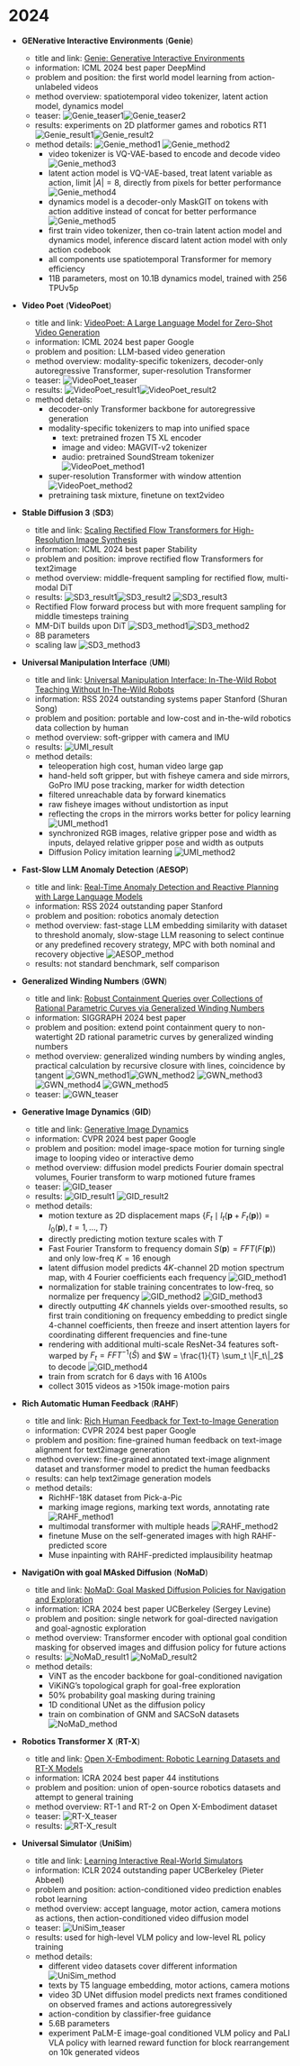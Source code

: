 # 2024
* **GENerative Interactive Environments** (**Genie**)
  * title and link: [Genie: Generative Interactive Environments](https://arxiv.org/abs/2402.15391)
  * information: ICML 2024 best paper DeepMind
  * problem and position: the first world model learning from action-unlabeled videos
  * method overview: spatiotemporal video tokenizer, latent action model, dynamics model
  * teaser: 
    ![Genie_teaser1](assets/2024/Genie_teaser1.png)![Genie_teaser2](assets/2024/Genie_teaser2.png)
  * results: experiments on 2D platformer games and robotics RT1
    ![Genie_result1](assets/2024/Genie_result1.png)![Genie_result2](assets/2024/Genie_result2.png)
  * method details: 
    ![Genie_method1](assets/2024/Genie_method1.png)
    ![Genie_method2](assets/2024/Genie_method2.png)
    * video tokenizer is VQ-VAE-based to encode and decode video
      ![Genie_method3](assets/2024/Genie_method3.png)
    * latent action model is VQ-VAE-based, treat latent variable as action, limit $|A| = 8$, directly from pixels for better performance
      ![Genie_method4](assets/2024/Genie_method4.png)
    * dynamics model is a decoder-only MaskGIT on tokens with action additive instead of concat for better performance
      ![Genie_method5](assets/2024/Genie_method5.png)
    * first train video tokenizer, then co-train latent action model and dynamics model, inference discard latent action model with only action codebook
    * all components use spatiotemporal Transformer for memory efficiency
    * 11B parameters, most on 10.1B dynamics model, trained with 256 TPUv5p

* **Video Poet** (**VideoPoet**)
  * title and link: [VideoPoet: A Large Language Model for Zero-Shot Video Generation](https://arxiv.org/abs/2312.14125)
  * information: ICML 2024 best paper Google
  * problem and position: LLM-based video generation
  * method overview: modality-specific tokenizers, decoder-only autoregressive Transformer, super-resolution Transformer
  * teaser: 
    ![VideoPoet_teaser](assets/2024/VideoPoet_teaser.png)
  * results: 
    ![VideoPoet_result1](assets/2024/VideoPoet_result1.png)![VideoPoet_result2](assets/2024/VideoPoet_result2.png)
  * method details: 
    * decoder-only Transformer backbone for autoregressive generation
    * modality-specific tokenizers to map into unified space
      * text: pretrained frozen T5 XL encoder
      * image and video: MAGVIT-v2 tokenizer
      * audio: pretrained SoundStream tokenizer
    ![VideoPoet_method1](assets/2024/VideoPoet_method1.png)
    * super-resolution Transformer with window attention
      ![VideoPoet_method2](assets/2024/VideoPoet_method2.png)
    * pretraining task mixture, finetune on text2video

* **Stable Diffusion 3** (**SD3**)
  * title and link: [Scaling Rectified Flow Transformers for High-Resolution Image Synthesis](https://arxiv.org/abs/2403.03206)
  * information: ICML 2024 best paper Stability
  * problem and position: improve rectified flow Transformers for text2image
  * method overview: middle-frequent sampling for rectified flow, multi-modal DiT
  * results: 
    ![SD3_result1](assets/2024/SD3_result1.png)![SD3_result2](assets/2024/SD3_result2.png)
    ![SD3_result3](assets/2024/SD3_result3.png)
  * Rectified Flow forward process but with more frequent sampling for middle timesteps training
  * MM-DiT builds upon DiT
    ![SD3_method1](assets/2024/SD3_method1.png)![SD3_method2](assets/2024/SD3_method2.png)
  * 8B parameters
  * scaling law
    ![SD3_method3](assets/2024/SD3_method3.png)

* **Universal Manipulation Interface** (**UMI**)
  * title and link: [Universal Manipulation Interface: In-The-Wild Robot Teaching Without In-The-Wild Robots](https://arxiv.org/abs/2402.10329)
  * information: RSS 2024 outstanding systems paper Stanford (Shuran Song)
  * problem and position: portable and low-cost and in-the-wild robotics data collection by human
  * method overview: soft-gripper with camera and IMU
  * results: 
    ![UMI_result](assets/2024/UMI_result.png)
  * method details: 
    * teleoperation high cost, human video large gap
    * hand-held soft gripper, but with fisheye camera and side mirrors, GoPro IMU pose tracking, marker for width detection
    * filtered unreachable data by forward kinematics
    * raw fisheye images without undistortion as input
    * reflecting the crops in the mirrors works better for policy learning
    ![UMI_method1](assets/2024/UMI_method1.png)
    * synchronized RGB images, relative gripper pose and width as inputs, delayed relative gripper pose and width as outputs
    * Diffusion Policy imitation learning
    ![UMI_method2](assets/2024/UMI_method2.png)

* **Fast-Slow LLM Anomaly Detection** (**AESOP**)
  * title and link: [Real-Time Anomaly Detection and Reactive Planning with Large Language Models](https://arxiv.org/abs/2407.08735)
  * information: RSS 2024 outstanding paper Stanford
  * problem and position: robotics anomaly detection
  * method overview: fast-stage LLM embedding similarity with dataset to threshold anomaly, slow-stage LLM reasoning to select continue or any predefined recovery strategy, MPC with both nominal and recovery objective
    ![AESOP_method](assets/2024/AESOP_method.png)
  * results: not standard benchmark, self comparison

* **Generalized Winding Numbers** (**GWN**)
  * title and link: [Robust Containment Queries over Collections of Rational Parametric Curves via Generalized Winding Numbers](https://arxiv.org/abs/2403.17371)
  * information: SIGGRAPH 2024 best paper
  * problem and position: extend point containment query to non-watertight 2D rational parametric curves by generalized winding numbers
  * method overview: generalized winding numbers by winding angles, practical calculation by recursive closure with lines, coincidence by tangent
    ![GWN_method1](assets/2024/GWN_method1.png)![GWN_method2](assets/2024/GWN_method2.png)
    ![GWN_method3](assets/2024/GWN_method3.png)![GWN_method4](assets/2024/GWN_method4.png)
    ![GWN_method5](assets/2024/GWN_method5.png)
  * teaser: 
    ![GWN_teaser](assets/2024/GWN_teaser.png)

* **Generative Image Dynamics** (**GID**)
  * title and link: [Generative Image Dynamics](https://arxiv.org/abs/2309.07906)
  * information: CVPR 2024 best paper Google
  * problem and position: model image-space motion for turning single image to looping video or interactive demo
  * method overview: diffusion model predicts Fourier domain spectral volumes, Fourier transform to warp motioned future frames
  * teaser: 
    ![GID_teaser](assets/2024/GID_teaser.png)
  * results: 
    ![GID_result1](assets/2024/GID_result1.png)
    ![GID_result2](assets/2024/GID_result2.png)
  * method details: 
    * motion texture as 2D displacement maps $\{F_t \mid I_t(\mathbf{p} + F_t(\mathbf{p})) = I_0(\mathbf{p}), t = 1, \ldots, T\}$
    * directly predicting motion texture scales with $T$
    * Fast Fourier Transform to frequency domain $S(\mathbf{p}) = FFT(F(\mathbf{p}))$ and only low-freq $K = 16$ enough
    * latent diffusion model predicts $4K$-channel 2D motion spectrum map, with $4$ Fourier coefficients each frequency
      ![GID_method1](assets/2024/GID_method1.png)
    * normalization for stable training concentrates to low-freq, so normalize per frequency
      ![GID_method2](assets/2024/GID_method2.png)
      ![GID_method3](assets/2024/GID_method3.png)
    * directly outputting $4K$ channels yields over-smoothed results, so first train conditioning on frequency embedding to predict single $4$-channel coefficients, then freeze and insert attention layers for coordinating different frequencies and fine-tune
    * rendering with additional multi-scale ResNet-34 features soft-warped by $F_t = FFT^{-1}(\hat{S})$ and $W = \frac{1}{T} \sum_t \|F_t\|_2$ to decode
      ![GID_method4](assets/2024/GID_method4.png)
    * train from scratch for 6 days with 16 A100s
    * collect 3015 videos as >150k image-motion pairs

* **Rich Automatic Human Feedback** (**RAHF**)
  * title and link: [Rich Human Feedback for Text-to-Image Generation](https://arxiv.org/abs/2312.10240)
  * information: CVPR 2024 best paper Google
  * problem and position: fine-grained human feedback on text-image alignment for text2image generation
  * method overview: fine-grained annotated text-image alignment dataset and transformer model to predict the human feedbacks
  * results: can help text2image generation models
  * method details: 
    * RichHF-18K dataset from Pick-a-Pic
    * marking image regions, marking text words, annotating rate
      ![RAHF_method1](assets/2024/RAHF_method1.png)
    * multimodal transformer with multiple heads
      ![RAHF_method2](assets/2024/RAHF_method2.png)
    * finetune Muse on the self-generated images with high RAHF-predicted score
    * Muse inpainting with RAHF-predicted implausibility heatmap

* **NavigatiOn with goal MAsked Diffusion** (**NoMaD**)
  * title and link: [NoMaD: Goal Masked Diffusion Policies for Navigation and Exploration](https://arxiv.org/abs/2310.07896)
  * information: ICRA 2024 best paper UCBerkeley (Sergey Levine)
  * problem and position: single network for goal-directed navigation and goal-agnostic exploration
  * method overview: Transformer encoder with optional goal condition masking for observed images and diffusion policy for future actions
  * results: 
    ![NoMaD_result1](assets/2024/NoMaD_result1.png)
    ![NoMaD_result2](assets/2024/NoMaD_result2.png)
  * method details: 
    * ViNT as the encoder backbone for goal-conditioned navigation
    * ViKiNG’s topological graph for goal-free exploration
    * 50% probability goal masking during training
    * 1D conditional UNet as the diffusion policy
    * train on combination of GNM and SACSoN datasets
    ![NoMaD_method](assets/2024/NoMaD_method.png)

* **Robotics Transformer X** (**RT-X**)
  * title and link: [Open X-Embodiment: Robotic Learning Datasets and RT-X Models](https://arxiv.org/abs/2310.08864)
  * information: ICRA 2024 best paper 44 institutions
  * problem and position: union of open-source robotics datasets and attempt to general training
  * method overview: RT-1 and RT-2 on Open X-Embodiment dataset
  * teaser: 
    ![RT-X_teaser](assets/2024/RT-X_teaser.png)
  * results: 
    ![RT-X_result](assets/2024/RT-X_result.png)

* **Universal Simulator** (**UniSim**)
  * title and link: [Learning Interactive Real-World Simulators](https://arxiv.org/abs/2310.06114)
  * information: ICLR 2024 outstanding paper UCBerkeley (Pieter Abbeel)
  * problem and position: action-conditioned video prediction enables robot learning
  * method overview: accept language, motor action, camera motions as actions, then action-conditioned video diffusion model
  * teaser: 
    ![UniSim_teaser](assets/2024/UniSim_teaser.png)
  * results: used for high-level VLM policy and low-level RL policy training
  * method details: 
    * different video datasets cover different information
      ![UniSim_method](assets/2024/UniSim_method.png)
    * texts by T5 language embedding, motor actions, camera motions
    * video 3D UNet diffusion model predicts next frames conditioned on observed frames and actions autoregressively
    * action-condition by classifier-free guidance
    * 5.6B parameters
    * experiment PaLM-E image-goal conditioned VLM policy and PaLI VLA policy with learned reward function for block rearrangement on 10k generated videos
